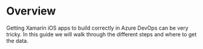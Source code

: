 # Overview
Getting Xamarin iOS apps to build correctly in Azure DevOps can be very tricky. In this guide we will walk through the different steps and where to get the data.

